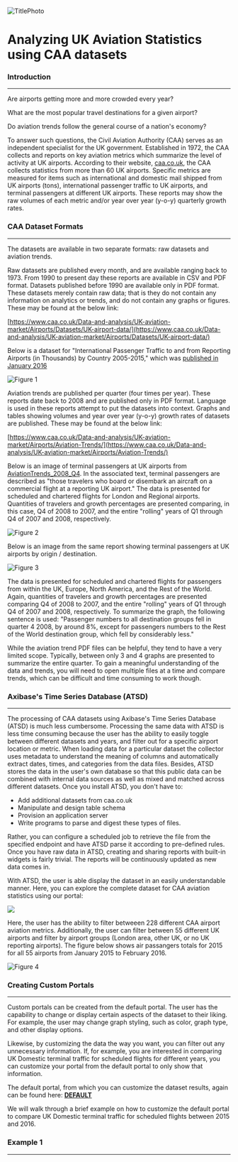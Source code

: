 ![TitlePhoto](Images/TitlePhoto.png)

Analyzing UK Aviation Statistics using CAA datasets
===================================================

### Introduction
----------------

Are airports getting more and more crowded every year?

What are the most popular travel destinations for a given airport? 

Do aviation trends follow the general course of a nation's economy?

To answer such questions, the Civil Aviation Authority (CAA) serves as an independent specialist for the UK government. Established in 1972, the CAA collects and reports on key aviation metrics which summarize the level of activity at UK airports. According to their website, [caa.co.uk](https://www.caa.co.uk/Data-and-analysis/UK-aviation-market/Airports/Datasets/UK-Airport-data/Airport-data-2016-06/), the CAA collects statistics from more than 60 UK airports. Specific metrics are measured for items such as international and domestic mail shipped from UK airports (tons), international passenger traffic to UK airports, and terminal passengers at different UK airports. These reports may show the raw volumes of each metric and/or year over year (y-o-y) quarterly growth rates. 

### CAA Dataset Formats
------------------------

The datasets are available in two separate formats: raw datasets and aviation trends.

Raw datasets are published every month, and are available ranging back to 1973. From 1990 to present day these reports are available in CSV and PDF format. Datasets published before 1990 are available only in PDF format. These datasets merely contain raw data; that is they do not contain any information on analytics or trends, and do not contain any graphs or figures. These may be found at the below link:

[https://www.caa.co.uk/Data-and-analysis/UK-aviation-market/Airports/Datasets/UK-airport-data/](https://www.caa.co.uk/Data-and-analysis/UK-aviation-market/Airports/Datasets/UK-airport-data/)

Below is a dataset for "International Passenger Traffic to and from Reporting Airports (in Thousands) by Country 2005-2015," which was [published in January 2016](https://www.caa.co.uk/uploadedFiles/CAA/Content/Standard_Content/Data_and_analysis/Datasets/Airport_stats/Airport_data_2016_01/Table_11_International_Air_Pax_Traffic_to_from_UK_by_Country.pdf)

![Figure 1](Images/Figure1.png)

Aviation trends are published per quarter (four times per year). These reports date back to 2008 and are published only in PDF format. Language is used in these reports attempt to put the datasets into context. Graphs and tables showing volumes and year over year (y-o-y) growth rates of datasets are published. These may be found at the below link:

[https://www.caa.co.uk/Data-and-analysis/UK-aviation-market/Airports/Aviation-Trends/](https://www.caa.co.uk/Data-and-analysis/UK-aviation-market/Airports/Aviation-Trends/)

Below is an image of terminal passengers at UK airports from [AviationTrends_2008_Q4](https://www.caa.co.uk/uploadedFiles/CAA/Content/Standard_Content/Data_and_analysis/Analysis_reports/Aviation_trends/AviationTrends_2008_Q4.pdf). In the associated text, terminal passengers are described as "those travelers who board or disembark an aircraft on a commercial flight at a reporting UK airport." The data is presented for scheduled and chartered flights for London and Regional airports. Quantities of travelers and growth percentages are presented comparing, in this case, Q4 of 2008 to 2007, and the entire "rolling" years of Q1 through Q4 of 2007 and 2008, respectively.    

![Figure 2](Images/Figure2.png)

Below is an image from the same report showing terminal passengers at UK airports by origin / destination.

![Figure 3](Images/Figure3.png)

The data is presented for scheduled and chartered flights for passengers from within the UK, Europe, North America, and the Rest of the World. Again, quantities of travelers and growth percentages are presented comparing Q4 of 2008 to 2007, and the entire "rolling" years of Q1 through Q4 of 2007 and 2008, respectively. To summarize the graph, the following sentence is used: "Passenger numbers to all destination groups fell in quarter 4 2008, by around 8%, except for passengers numbers to the Rest of the World destination group, which fell by considerably less."

While the aviation trend PDF files can be helpful, they tend to have a very limited scope. Typically, between only 3 and 4 graphs are presented to summarize the entire quarter. To gain a meaningful understanding of the data and trends, you will need to open multiple files at a time and compare trends, which can be difficult and time consuming to work though. 

### Axibase's Time Series Database (ATSD)
-----------------------------------------

The processing of CAA datasets using Axibase's Time Series Database (ATSD) is much less cumbersome. Processing the same data with ATSD is less time consuming because the user has the ability to easily toggle between different datasets and years, and filter out for a specific airport location or metric. When loading data for a particular dataset the collector uses metadata to understand the meaning of columns and automatically extract dates, times, and categories from the data files. Besides, ATSD stores the data in the user's own database so that this public data can be combined with internal data sources as well as mixed and matched across different datasets. Once you install ATSD, you don't have to:

* Add additional datasets from caa.co.uk
* Manipulate and design table schema
* Provision an application server
* Write programs to parse and digest these types of files.

Rather, you can configure a scheduled job to retrieve the file from the specified endpoint and have ATSD parse it according to pre-defined rules. Once you have raw data in ATSD, creating and sharing reports with built-in widgets is fairly trivial. The reports will be continuously updated as new data comes in.

With ATSD, the user is able display the dataset in an easily understandable manner. Here, you can explore the complete dataset for CAA aviation statistics using our portal:

[![](Images/button.png)](https://apps.axibase.com/chartlab/972babb9)

Here, the user has the ability to filter betweeen 228 different CAA airport aviation metrics. Additionally, the user can filter between 55 different UK airports and filter by airport groups (London area, other UK, or no UK reporting airports). The figure below shows air passangers totals for 2015 for all 55 airports from January 2015 to February 2016.

![Figure 4](Images/Figure4.png)

### Creating Custom Portals
---------------------------

Custom portals can be created from the default portal. The user has the capability to change or display certain aspects of the dataset to their liking. For example, the user may change graph styling, such as color, graph type, and other display options.

Likewise, by customizing the data the way you want, you can filter out any unnecessary information. If, for example, you are interested in comparing UK Domestic terminal traffic for scheduled flights for different years, you can customize your portal from the default portal to only show that information.

The default portal, from which you can customize the dataset results, again can be found here: **[DEFAULT](https://apps.axibase.com/chartlab/972babb9)**

We will walk through a brief example on how to customize the default portal to compare UK Domestic terminal traffic for scheduled flights between 2015 and 2016.

### Example 1
-------------
